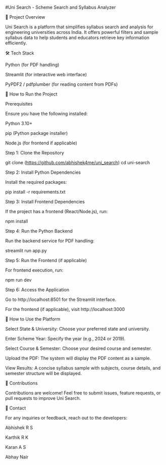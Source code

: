 #Uni Search - Scheme Search and Syllabus Analyzer

🚀 Project Overview

Uni Search is a platform that simplifies syllabus search and analysis for engineering universities across India. It offers powerful filters and sample syllabus data to help students and educators retrieve key information efficiently.

🛠️ Tech Stack

Python (for PDF handling)

Streamlit (for interactive web interface)

PyPDF2 / pdfplumber (for reading content from PDFs)

📂 How to Run the Project

Prerequisites

Ensure you have the following installed:

Python 3.10+

pip (Python package installer)

Node.js (for frontend if applicable)

Step 1: Clone the Repository

git clone (https://github.com/abhishek4me/uni_search)
cd uni-search

Step 2: Install Python Dependencies

Install the required packages:

pip install -r requirements.txt

Step 3: Install Frontend Dependencies

If the project has a frontend (React/Node.js), run:

npm install

Step 4: Run the Python Backend

Run the backend service for PDF handling:

streamlit run app.py

Step 5: Run the Frontend (if applicable)

For frontend execution, run:

npm run dev

Step 6: Access the Application

Go to http://localhost:8501 for the Streamlit interface.

For the frontend (if applicable), visit http://localhost:3000

📄 How to Use the Platform

Select State & University: Choose your preferred state and university.

Enter Scheme Year: Specify the year (e.g., 2024 or 2019).

Select Course & Semester: Choose your desired course and semester.

Upload the PDF: The system will display the PDF content as a sample.

View Results: A concise syllabus sample with subjects, course details, and semester structure will be displayed.

🤝 Contributions

Contributions are welcome! Feel free to submit issues, feature requests, or pull requests to improve Uni Search.

📧 Contact

For any inquiries or feedback, reach out to the developers:

Abhishek R S

Karthik R K

Karan A S

Abhay Nair
